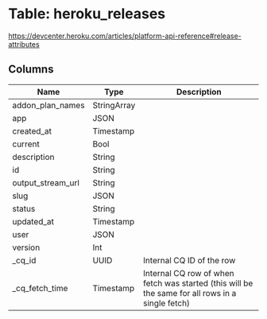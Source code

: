 
# Table: heroku_releases
https://devcenter.heroku.com/articles/platform-api-reference#release-attributes
## Columns
| Name        | Type           | Description  |
| ------------- | ------------- | -----  |
|addon_plan_names|StringArray||
|app|JSON||
|created_at|Timestamp||
|current|Bool||
|description|String||
|id|String||
|output_stream_url|String||
|slug|JSON||
|status|String||
|updated_at|Timestamp||
|user|JSON||
|version|Int||
|_cq_id|UUID|Internal CQ ID of the row|
|_cq_fetch_time|Timestamp|Internal CQ row of when fetch was started (this will be the same for all rows in a single fetch)|
